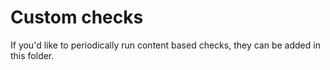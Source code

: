 # Custom checks

If you'd like to periodically run content based checks, they can be added in this folder.
